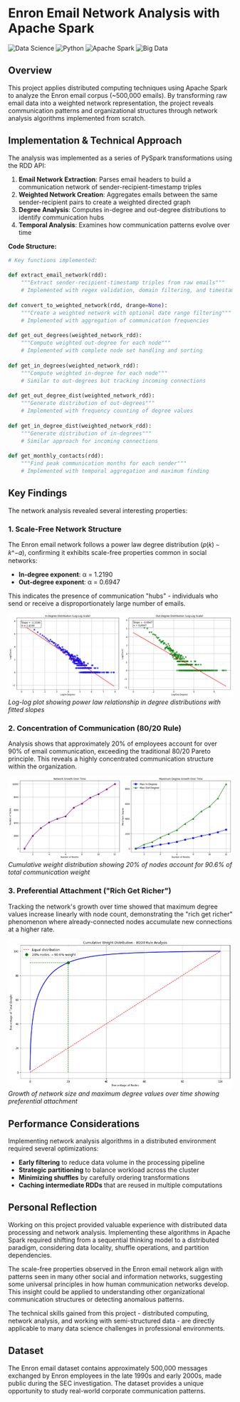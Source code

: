 # Enron Email Network Analysis with Apache Spark

![Data Science](https://img.shields.io/badge/Data%20Science-Network%20Analysis-blue)
![Python](https://img.shields.io/badge/Python-3.8+-green)
![Apache Spark](https://img.shields.io/badge/Apache%20Spark-3.x-orange)
![Big Data](https://img.shields.io/badge/Big%20Data-HDFS-yellow)

## Overview

This project applies distributed computing techniques using Apache Spark to analyze the Enron email corpus (~500,000 emails). By transforming raw email data into a weighted network representation, the project reveals communication patterns and organizational structures through network analysis algorithms implemented from scratch.

## Implementation & Technical Approach

The analysis was implemented as a series of PySpark transformations using the RDD API:

1. **Email Network Extraction**: Parses email headers to build a communication network of sender-recipient-timestamp triples
2. **Weighted Network Creation**: Aggregates emails between the same sender-recipient pairs to create a weighted directed graph
3. **Degree Analysis**: Computes in-degree and out-degree distributions to identify communication hubs
4. **Temporal Analysis**: Examines how communication patterns evolve over time

**Code Structure:**

```python
# Key functions implemented:

def extract_email_network(rdd):
    """Extract sender-recipient-timestamp triples from raw emails"""
    # Implemented with regex validation, domain filtering, and timestamp normalization
    
def convert_to_weighted_network(rdd, drange=None):
    """Create a weighted network with optional date range filtering"""
    # Implemented with aggregation of communication frequencies
    
def get_out_degrees(weighted_network_rdd):
    """Compute weighted out-degree for each node"""
    # Implemented with complete node set handling and sorting
    
def get_in_degrees(weighted_network_rdd):
    """Compute weighted in-degree for each node"""
    # Similar to out-degrees but tracking incoming connections
    
def get_out_degree_dist(weighted_network_rdd):
    """Generate distribution of out-degrees"""
    # Implemented with frequency counting of degree values
    
def get_in_degree_dist(weighted_network_rdd):
    """Generate distribution of in-degrees"""
    # Similar approach for incoming connections
    
def get_monthly_contacts(rdd):
    """Find peak communication months for each sender"""
    # Implemented with temporal aggregation and maximum finding
```

## Key Findings

The network analysis revealed several interesting properties:

### 1. Scale-Free Network Structure

The Enron email network follows a power law degree distribution (𝑝(𝑘) ∼ 𝑘^−𝛼), confirming it exhibits scale-free properties common in social networks:

- **In-degree exponent**: α = 1.2190
- **Out-degree exponent**: α = 0.6947

This indicates the presence of communication "hubs" - individuals who send or receive a disproportionately large number of emails.

![Degree Distribution](images/degree_distribution.png)
*Log-log plot showing power law relationship in degree distributions with fitted slopes*

### 2. Concentration of Communication (80/20 Rule)

Analysis shows that approximately 20% of employees account for over 90% of email communication, exceeding the traditional 80/20 Pareto principle. This reveals a highly concentrated communication structure within the organization.

![80/20 Rule Analysis](images/80_20_rule.png)
*Cumulative weight distribution showing 20% of nodes account for 90.6% of total communication weight*

### 3. Preferential Attachment ("Rich Get Richer")

Tracking the network's growth over time showed that maximum degree values increase linearly with node count, demonstrating the "rich get richer" phenomenon where already-connected nodes accumulate new connections at a higher rate.

![Network Growth](images/network_growth.png)
*Growth of network size and maximum degree values over time showing preferential attachment*

## Performance Considerations

Implementing network analysis algorithms in a distributed environment required several optimizations:

- **Early filtering** to reduce data volume in the processing pipeline
- **Strategic partitioning** to balance workload across the cluster
- **Minimizing shuffles** by carefully ordering transformations
- **Caching intermediate RDDs** that are reused in multiple computations

## Personal Reflection

Working on this project provided valuable experience with distributed data processing and network analysis. Implementing these algorithms in Apache Spark required shifting from a sequential thinking model to a distributed paradigm, considering data locality, shuffle operations, and partition dependencies.

The scale-free properties observed in the Enron email network align with patterns seen in many other social and information networks, suggesting some universal principles in how human communication networks develop. This insight could be applied to understanding other organizational communication structures or detecting anomalous patterns.

The technical skills gained from this project - distributed computing, network analysis, and working with semi-structured data - are directly applicable to many data science challenges in professional environments.

## Dataset

The Enron email dataset contains approximately 500,000 messages exchanged by Enron employees in the late 1990s and early 2000s, made public during the SEC investigation. The dataset provides a unique opportunity to study real-world corporate communication patterns.
